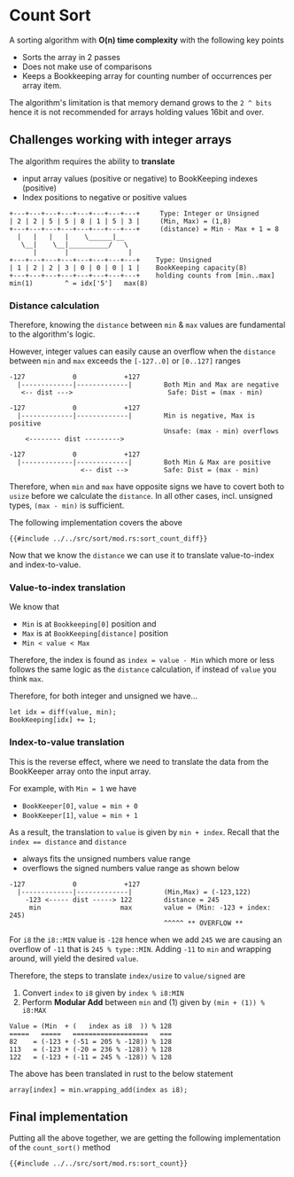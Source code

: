 # Count Sort
A sorting algorithm with **O(n) time complexity** with the following key points
* Sorts the array in 2 passes
* Does not make use of comparisons
* Keeps a Bookkeeping array for counting number of occurrences per array item.

The algorithm's limitation is that memory demand grows to the `2 ^ bits` hence it is not recommended for arrays holding values 16bit and over.

## Challenges working with integer arrays
The algorithm requires the ability to **translate** 
* input array values (positive or negative) to BookKeeping indexes (positive)
* Index positions to negative or positive values

```
+---+---+---+---+---+---+---+---+     Type: Integer or Unsigned
| 2 | 2 | 5 | 5 | 8 | 1 | 5 | 3 |     (Min, Max) = (1,8)
+---+---+---+---+---+---+---+---+     (distance) = Min - Max + 1 = 8
  |   |   |   |    \______|__
   \__|    \__|__________/   \
      |       |               |
+---+---+---+---+---+---+---+---+    Type: Unsigned
| 1 | 2 | 2 | 3 | 0 | 0 | 0 | 1 |    BookKeeping capacity(8)
+---+---+---+---+---+---+---+---+    holding counts from [min..max]   
min(1)        ^ = idx['5']   max(8)       
```
### Distance calculation
Therefore, knowing the `distance` between `min` & `max` values are fundamental to the algorithm's logic.

However, integer values can easily cause an overflow when the `distance` between `min` and `max` exceeds the `[-127..0]` or `[0..127]` ranges
```
-127            0            +127
  |-------------|-------------|        Both Min and Max are negative
   <-- dist --->                        Safe: Dist = (max - min)

-127            0            +127
  |-------------|-------------|        Min is negative, Max is positive
                                       Unsafe: (max - min) overflows
    <-------- dist --------->                

-127            0            +127
  |-------------|-------------|        Both Min & Max are positive
                  <-- dist -->         Safe: Dist = (max - min)
```
Therefore, when `min` and `max` have opposite signs we have to covert both to `usize` before we calculate the `distance`. In all other cases, incl. unsigned types, `(max - min)` is sufficient.

The following implementation covers the above
```rust,no_run,noplayground
{{#include ../../src/sort/mod.rs:sort_count_diff}}
```
Now that we know the `distance` we can use it to translate value-to-index and index-to-value.

### Value-to-index translation
We know that 
* `Min` is at `Bookkeeping[0]` position and
* `Max` is at `BookKeeping[distance]` position
* `Min < value < Max`

Therefore, the index is found as `index = value - Min` which more or less follows the same logic as the `distance` calculation, if instead of `value` you think `max`.

Therefore, for both integer and unsigned we have...

```rust,noplayground
let idx = diff(value, min);
BookKeeping[idx] += 1;
```

### Index-to-value translation
This is the reverse effect, where we need to translate the data from the BookKeeper array onto the input array. 

For example, with `Min = 1` we have
* `BookKeeper[0]`, `value = min + 0`
* `BookKeeper[1]`, `value = min + 1`

As a result, the translation to `value` is given by `min + index`. Recall that the `index == distance` and `distance` 
* always fits the unsigned numbers value range
* overflows the signed numbers value range as shown below

```
-127            0            +127
  |-------------|-------------|        (Min,Max) = (-123,122)
    -123 <----- dist -----> 122        distance = 245
     min                    max        value = (Min: -123 + index: 245)
                                       ^^^^^ ** OVERFLOW **
```
For `i8` the `i8::MIN` value is `-128` hence when we add `245` we are causing an overflow of `-11` that is `245 % type::MIN`. Adding `-11` to `min` and wrapping around, will yield the desired `value`.

Therefore, the steps  to translate `index/usize` to `value/signed` are
1. Convert `index` to `i8` given by `index % i8:MIN`
2. Perform **Modular Add** between `min` and (1) given by `(min + (1)) % i8:MAX`
```
Value = (Min  + (   index as i8  )) % 128                
=====   =====   ===================   ===
82    = (-123 + (-51 = 205 % -128)) % 128
113   = (-123 + (-20 = 236 % -128)) % 128
122   = (-123 + (-11 = 245 % -128)) % 128
```
The above has been translated in rust to the below statement
```rust,noplayground
array[index] = min.wrapping_add(index as i8);
```
## Final implementation
Putting all the above together, we are getting the following implementation of the `count_sort()` method
```rust,no_run,noplayground
{{#include ../../src/sort/mod.rs:sort_count}}
```
